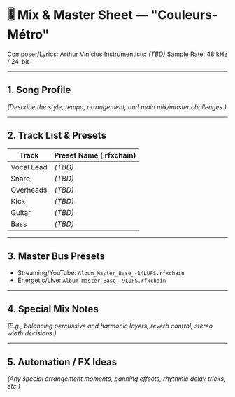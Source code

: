 # 🎚️ Mix & Master Sheet — "Couleurs-Métro"
Composer/Lyrics: Arthur Vinícius
Instrumentists: *(TBD)*
Sample Rate: 48 kHz / 24-bit

---

## 1. Song Profile
*(Describe the style, tempo, arrangement, and main mix/master challenges.)*

---

## 2. Track List & Presets
| Track | Preset Name (.rfxchain) |
|-------|------------------------|
| Vocal Lead | *(TBD)* |
| Snare | *(TBD)* |
| Overheads | *(TBD)* |
| Kick | *(TBD)* |
| Guitar | *(TBD)* |
| Bass | *(TBD)* |

---

## 3. Master Bus Presets
- Streaming/YouTube: `Album_Master_Base_-14LUFS.rfxchain`
- Energetic/Live: `Album_Master_Base_-9LUFS.rfxchain`

---

## 4. Special Mix Notes
*(E.g., balancing percussive and harmonic layers, reverb control, stereo width decisions.)*

---

## 5. Automation / FX Ideas
*(Any special arrangement moments, panning effects, rhythmic delay tricks, etc.)*
